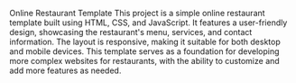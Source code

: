 Online Restaurant Template
This project is a simple online restaurant template built using HTML, CSS, and JavaScript. It features a user-friendly design, showcasing the restaurant's menu, services, and contact information. The layout is responsive, making it suitable for both desktop and mobile devices. This template serves as a foundation for developing more complex websites for restaurants, with the ability to customize and add more features as needed.

